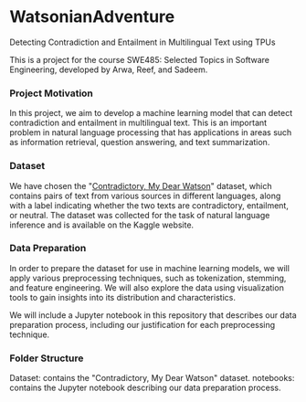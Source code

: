 # WatsonianAdventure
Detecting Contradiction and Entailment in Multilingual Text using TPUs

This is a project for the course SWE485: Selected Topics in Software Engineering, developed by Arwa, Reef, and Sadeem.

### Project Motivation
In this project, we aim to develop a machine learning model that can detect contradiction and entailment in multilingual text. This is an important problem in natural language processing that has applications in areas such as information retrieval, question answering, and text summarization.

### Dataset
We have chosen the "[Contradictory, My Dear Watson]([url](https://www.kaggle.com/competitions/contradictory-my-dear-watson/data?select=train.csv))" dataset, which contains pairs of text from various sources in different languages, along with a label indicating whether the two texts are contradictory, entailment, or neutral. The dataset was collected for the task of natural language inference and is available on the Kaggle website.

### Data Preparation
In order to prepare the dataset for use in machine learning models, we will apply various preprocessing techniques, such as tokenization, stemming, and feature engineering. We will also explore the data using visualization tools to gain insights into its distribution and characteristics.

We will include a Jupyter notebook in this repository that describes our data preparation process, including our justification for each preprocessing technique.

### Folder Structure
Dataset: contains the "Contradictory, My Dear Watson" dataset.
notebooks: contains the Jupyter notebook describing our data preparation process.
